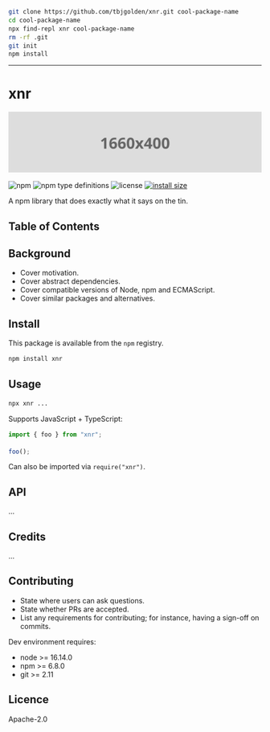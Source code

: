 ```sh
git clone https://github.com/tbjgolden/xnr.git cool-package-name
cd cool-package-name
npx find-repl xnr cool-package-name
rm -rf .git
git init
npm install
```

---

# xnr

![banner](banner.svg)

![npm](https://img.shields.io/npm/v/xnr)
![npm type definitions](https://img.shields.io/npm/types/xnr)
![license](https://img.shields.io/npm/l/xnr)
[![install size](https://packagephobia.com/badge?p=xnr)](https://packagephobia.com/result?p=xnr)

A npm library that does exactly what it says on the tin.

## Table of Contents

## Background

- Cover motivation.
- Cover abstract dependencies.
- Cover compatible versions of Node, npm and ECMAScript.
- Cover similar packages and alternatives.

## Install

This package is available from the `npm` registry.

```sh
npm install xnr
```

## Usage

```sh
npx xnr ...
```

Supports JavaScript + TypeScript:

```ts
import { foo } from "xnr";

foo();
```

Can also be imported via `require("xnr")`.

## API

...

## Credits

...

## Contributing

- State where users can ask questions.
- State whether PRs are accepted.
- List any requirements for contributing; for instance, having a sign-off on commits.

Dev environment requires:

- node >= 16.14.0
- npm >= 6.8.0
- git >= 2.11

## Licence

Apache-2.0

